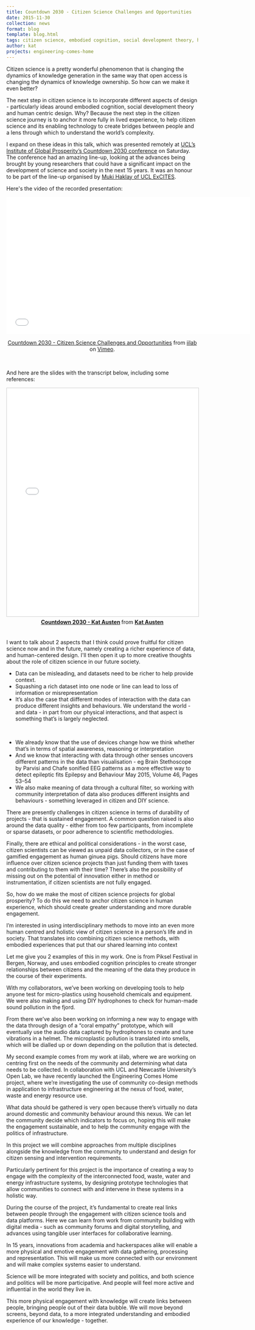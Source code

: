 ```yaml
---
title: Countdown 2030 - Citizen Science Challenges and Opportunities
date: 2015-11-30
collection: news
format: blog
template: blog.html
tags: citizen science, embodied cognition, social development theory, human-centered design
author: kat
projects: engineering-comes-home
---
```


Citizen science is a pretty wonderful phenomenon that is changing the dynamics of knowledge generation in the same way that open access is changing the dynamics of knowledge ownership. So how can we make it even better? 

<!--more-->

The next step in citizen science is to incorporate different aspects of design - particularly ideas around embodied cognition, social development theory and human centric design. Why? Because the next step in the citizen science journey is to anchor it more fully in lived experience, to help citizen science and its enabling technology to create bridges between people and a lens through which to understand the world’s complexity.

I expand on these ideas in this talk, which was presented remotely at [UCL’s Institute of Global Prosperity’s Countdown 2030 conference](http://www.igp.ucl.ac.uk/igp-events-pub/countdown-2030) on Saturday. The conference had an amazing line-up, looking at the advances being brought by young researchers that could have a significant impact on the development of science and society in the next 15 years. It was an honour to be part of the line-up organised by [Muki Haklay of UCL ExCITES](https://www.ucl.ac.uk/excites/people/academic-staff/muki-haklay).

Here's the video of the recorded presentation:

<center>
<div class="iframeWrapper">
<div class="video-container post-media">
<iframe src="//player.vimeo.com/video/147366069?color=506a85" width="640" height="360" frameborder="0" webkitallowfullscreen mozallowfullscreen allowfullscreen></iframe> <p><a href="http://vimeo.com/147366069">Countdown 2030 - Citizen Science Challenges and Opportunities</a> from <a href="http://vimeo.com/iilab">iilab</a> on <a href="https://vimeo.com">Vimeo</a>.</p>
</div>
</div>
</center>
<br>

And here are the slides with the transcript below, including some references:

<center>
<div class="iframeWrapper">
<iframe src="//www.slideshare.net/slideshow/embed_code/55640817" width="100%" height="600" frameborder="0" marginwidth="0" marginheight="0" scrolling="no" style="border:1px solid #CCC; border-width:1px; margin-bottom:5px; max-width: 100%;" allowfullscreen> </iframe> <div style="margin-bottom:5px"> <strong> <a href="//www.slideshare.net/KatAusten/countdown2030-kat-austen" title="Countdown 2030 - Kat Austen" target="_blank">Countdown 2030 - Kat Austen</a> </strong> from <strong><a href="//www.slideshare.net/katausten" target="_blank">Kat Austen</a></strong> </div>
</div>
</center>
<br>

I want to talk about 2 aspects that I think could prove fruitful for citizen science now and in the future, namely creating a richer experience of data, and human-centered design. I'll then open it up to more creative thoughts about the role of citizen science in our future society.

 * Data can be misleading, and datasets need to be richer to help provide context.
 * Squashing a rich dataset into one node or line can lead to loss of information or misrepresentation
 * It’s also the case that diifferent modes of interaction with the data can produce different insights and behaviours. We understand the world - and data - in part from our physical interactions, and that aspect is something that’s is largely neglected.

<br>

 * We already know that the use of devices change how we think whether that’s in terms of spatial awareness, reasoning or interpretation
 * And we know that interacting with data through other senses uncovers different patterns in the data than visualisation - eg Brain Stethoscope by Parvisi and Chafe sonified EEG patterns as a more effective way to detect epileptic fits Epilepsy and Behaviour May 2015, Volume 46, Pages 53–54
 * We also make meaning of data through a cultural filter, so working with community interpretation of data also produces different insights and behaviours - something leveraged in citizen and DIY science. 

There are presently challenges in citizen science in terms of durability of projects - that is sustained engagement. A common question raised is also around the data quality - either from too few participants, from incomplete or sparse datasets, or poor adherence to scientific methodologies.

Finally, there are ethical and political considerations - in the worst case, citizen scientists can be viewed as unpaid data collectors, or in the case of gamified engagement as human ginuea pigs. Should citizens have more influence over citizen science projects than just funding them with taxes and contributing to them with their time? There’s also the possibility of missing out on the potential of innovation either in method or instrumentation, if citizen scientists are not fully engaged.

So, how do we make the most of citizen science projects for global prosperity? To do this we need to anchor citizen science in human experience, which should create greater understanding and more durable engagement. 

I’m interested in using interdisciplinary methods to move into an even more human centred and holistic view of citizen science in a person’s life and in society. That translates into combining citizen science methods, with embodied experiences that put that our shared learning into context

Let me give you 2 examples of this in my work. One is from Piksel Festival in Bergen, Norway, and uses embodied cognition principles to create stronger relationships between citizens and the meaning of the data they produce in the course of their experiments.

With my collaborators, we’ve been working on developing tools to help anyone test for micro-plastics using household chemicals and equipment. We were also making and using DIY hydrophones to check for human-made sound pollution in the fjord. 

From there we’ve also been working on informing a new way to engage with the data through design of a “coral empathy” prototype, which will eventually use the audio data captured by hydrophones to create and tune vibrations in a helmet. The microplastic pollution is translated into smells, which will be dialled up or down depending on the pollution that is detected.

My second example comes from my work at iilab, where we are working on centring first on the needs of the community and determining what data needs to be collected. In collaboration with UCL and Newcastle University’s Open Lab, we have recently launched the Engineering Comes Home project, where we’re investigating the use of community co-design methods in application to infrastructure engineering at the nexus of food, water, waste and energy resource use.

What data should be gathered is very open because there’s virtually no data around domestic and community behaviour around this nexus. We can let the community decide which indicators to focus on, hoping this will make the engagement sustainable, and to help the community engage with the politics of infrastructure. 

In this project we will combine approaches from multiple disciplines alongside the knowledge from the community to understand and design for citizen sensing and intervention requirements.

Particularly pertinent for this project is the importance of creating a way to engage with the complexity of the interconnected food, waste, water and energy infrastructure systems, by designing prototype technologies that allow communities to connect with and intervene in these systems in a holistic way.

During the course of the project, it’s fundamental to create real links between people through the engagement with citizen science tools and data platforms. Here we can learn from work from community building with digital media - such as community forums and digital storytelling, and advances using tangible user interfaces for collaborative learning.

In 15 years, innovations from academia and hackerspaces alike will enable a more physical and emotive engagement with data gathering, processing and representation. This will make us more connected with our environment and will make complex systems easier to understand.

Science will be more integrated with society and politics, and both science and politics will be more participative. And people will feel more active and influential in the world they live in.

This more physical engagement with knowledge will create links between people, bringing people out of their data bubble. We will move beyond screens, beyond data, to a more integrated understanding and embodied experience of our knowledge - together.







